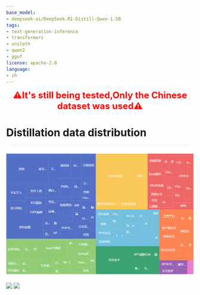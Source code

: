 ```yaml
---
base_model:
- deepseek-ai/DeepSeek-R1-Distill-Qwen-1.5B
tags:
- text-generation-inference
- transformers
- unsloth
- qwen2
- gguf
license: apache-2.0
language:
- zh
---
```

<b><font color=Red size=5 ><center>⚠It's still being tested,Only the Chinese dataset was used⚠</font></b></center>

# Distillation data distribution
![](data.gif)
![](微信截图_20250409152539.png)
![](微信截图_20250409152742.png)

